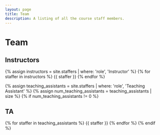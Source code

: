 ```yaml
---
layout: page
title: Team
description: A listing of all the course staff members.
---
```


# Team

## Instructors

{% assign instructors = site.staffers | where: 'role', 'Instructor' %}
{% for staffer in instructors %}
{{ staffer }}
{% endfor %}

{% assign teaching_assistants = site.staffers | where: 'role', 'Teaching Assistant' %}
{% assign num_teaching_assistants = teaching_assistants | size %}
{% if num_teaching_assistants != 0 %}
## TA

{% for staffer in teaching_assistants %}
{{ staffer }}
{% endfor %}
{% endif %}
